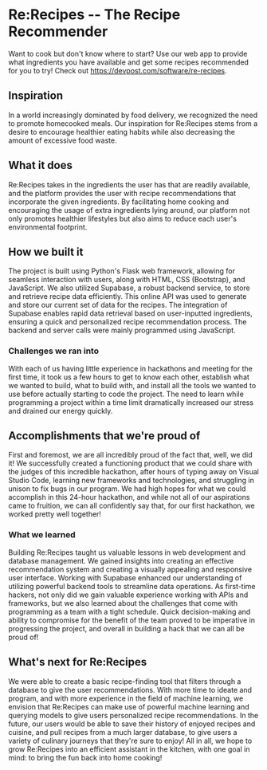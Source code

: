 # Re:Recipes -- The Recipe Recommender
Want to cook but don't know where to start? Use our web app to provide what ingredients you have available and get some recipes recommended for you to try! Check out https://devpost.com/software/re-recipes.

## Inspiration
In a world increasingly dominated by food delivery, we recognized the need to promote homecooked meals. Our inspiration for Re:Recipes stems from a desire to encourage healthier eating habits while also decreasing the amount of excessive food waste.

## What it does
Re:Recipes takes in the ingredients the user has that are readily available, and the platform provides the user with recipe recommendations that incorporate the given ingredients. By facilitating home cooking and encouraging the usage of extra ingredients lying around, our platform not only promotes healthier lifestyles but also aims to reduce each user's environmental footprint.

## How we built it
The project is built using Python's Flask web framework, allowing for seamless interaction with users, along with HTML, CSS (Bootstrap), and JavaScript. We also utilized Supabase, a robust backend service, to store and retrieve recipe data efficiently. This online API was used to generate and store our current set of data for the recipes. The integration of Supabase enables rapid data retrieval based on user-inputted ingredients, ensuring a quick and personalized recipe recommendation process. The backend and server calls were mainly programmed using JavaScript.

### Challenges we ran into
With each of us having little experience in hackathons and meeting for the first time, it took us a few hours to get to know each other, establish what we wanted to build, what to build with, and install all the tools we wanted to use before actually starting to code the project. The need to learn while programming a project within a time limit dramatically increased our stress and drained our energy quickly.

## Accomplishments that we're proud of
First and foremost, we are all incredibly proud of the fact that, well, we did it! We successfully created a functioning product that we could share with the judges of this incredible hackathon, after hours of typing away on Visual Studio Code, learning new frameworks and technologies, and struggling in unison to fix bugs in our program. We had high hopes for what we could accomplish in this 24-hour hackathon, and while not all of our aspirations came to fruition, we can all confidently say that, for our first hackathon, we worked pretty well together!

### What we learned
Building Re:Recipes taught us valuable lessons in web development and database management. We gained insights into creating an effective recommendation system and creating a visually appealing and responsive user interface. Working with Supabase enhanced our understanding of utilizing powerful backend tools to streamline data operations. As first-time hackers, not only did we gain valuable experience working with APIs and frameworks, but we also learned about the challenges that come with programming as a team with a tight schedule. Quick decision-making and ability to compromise for the benefit of the team proved to be imperative in progressing the project, and overall in building a hack that we can all be proud of!

## What's next for Re:Recipes
We were able to create a basic recipe-finding tool that filters through a database to give the user recommendations. With more time to ideate and program, and with more experience in the field of machine learning, we envision that Re:Recipes can make use of powerful machine learning and querying models to give users personalized recipe recommendations. In the future, our users would be able to save their history of enjoyed recipes and cuisine, and pull recipes from a much larger database, to give users a variety of culinary journeys that they're sure to enjoy! All in all, we hope to grow Re:Recipes into an efficient assistant in the kitchen, with one goal in mind: to bring the fun back into home cooking!
